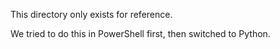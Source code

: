 This directory only exists for reference.

We tried to do this in PowerShell first, then switched to Python.
